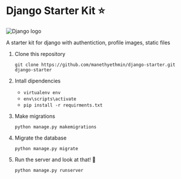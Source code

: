 # Django Starter Kit ⭐

![Django logo](https://1000logos.net/wp-content/uploads/2020/08/Django-Logo.png)

A starter kit for django with authentiction, profile images, static files

1. Clone this repository

      ```git clone https://github.com/manethyethmin/django-starter.git django-starter```

1. Intall dipendencies

      - ```virtualenv env```
      - ```env\scripts\activate```
      - ```pip install -r requirments.txt```

1. Make migrations

      ```python manage.py makemigrations```

1. Migrate the database

      ```python manage.py migrate```

1. Run the server and look at that! 🚀

      ```python manage.py runserver```
